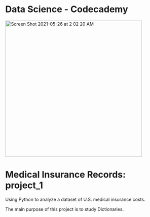 # Data Science - Codecademy
<img width="431" alt="Screen Shot 2021-05-26 at 2 02 20 AM" src="https://user-images.githubusercontent.com/80420919/119605061-8657b000-bdc6-11eb-816a-4396b4274fa7.png">

# Medical Insurance Records: project_1
Using Python to analyze a dataset of U.S. medical insurance costs.

The main purpose of this project is to study Dictionaries.
